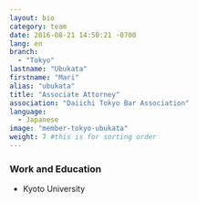 ```yaml
---
layout: bio
category: team
date: 2016-08-21 14:50:21 -0700
lang: en
branch:
  - "Tokyo"
lastname: "Ubukata"
firstname: "Mari"
alias: "ubukata"
title: "Associate Attorney"
association: "Daiichi Tokyo Bar Association"
language:
  - Japanese
image: "member-tokyo-ubukata"
weight: 7 #this is for sorting order
---
```


### Work and Education
- Kyoto University
